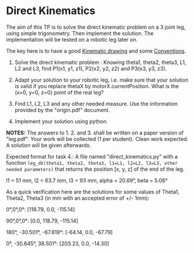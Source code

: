 # Direct Kinematics
The aim of this TP is to solve the direct kinematic problem on a 3
  joint leg, using simple trigonometry. Then implement the solution. 
The implementation will be tested on a robotic leg later on.

The key here is to have a good [Kinematic drawing](leg.pdf) and some [Conventions](origin.pdf).

1. Solve the direct kinematic problem : Knowing theta1, theta2, theta3,
L1, L2 and L3, find P1(x1, y1, z1), P2(x2, y2, z2) and P3(x3, y3, z3).

2. Adapt your solution to your robotic leg, i.e. make sure that your
solution is valid if you replace thetaX by
motorX.currentPosition. What is the (x=0, y=0, z=0) point of the real leg?

3. Find L1, L2, L3 and any other needed measure. Use the information provided by the "origin.pdf" document.

4. Implement your solution using python.

**NOTES:**
The answers to 1. 2. and 3. shall be written on a paper
version of "leg.pdf". Your work will be collected (1 per student). Clean work expected. A solution will be given afterwards.

Expected format for task 4.:
A file named "direct_kinematics.py" with a function ```leg_dk(theta1,
theta2, theta3, l1=L1, l2=L2, l3=L3, other needed parameters)``` that
returns the position [x, y, z] of the end of the leg.

l1 = 51 mm, l2 = 63.7 mm, l3 = 93 mm, alpha = 20.69°, beta = 5.06°


As a quick verification here are the solutions for some values of Theta1, Theta2, Theta3 (in mm with an accepted error of +/- 1mm):

0°,0°,0°:  [118.79, 0.0, -115.14]

90°,0°,0°:  [0.0, 118.79, -115.14]

180°, -30.501°, -67.819°:  [-64.14, 0.0, -67.79]

0°, -30.645°, 38.501°:  [203.23, 0.0, -14.30]
